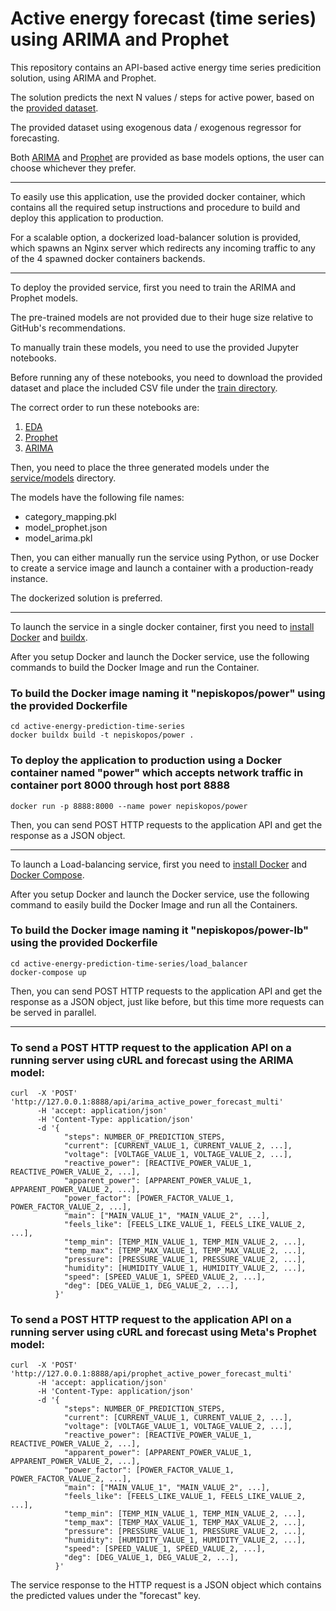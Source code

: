 # Active energy forecast (time series) using ARIMA and Prophet

This repository contains an API-based active energy time series predicition solution, using ARIMA and Prophet.

The solution predicts the next N values / steps for active power, based on the [provided dataset](https://data.mendeley.com/datasets/tvhygj8rgg/).

The provided dataset using exogenous data / exogenous regressor for forecasting.

Both [ARIMA](https://en.wikipedia.org/wiki/Autoregressive_integrated_moving_average) and [Prophet](https://facebook.github.io/prophet/) are provided as base models options, the user can choose whichever they prefer.

---

To easily use this application, use the provided docker container, which contains all the required setup instructions and procedure to build and deploy this application to production.

For a scalable option, a dockerized load-balancer solution is provided, which spawns an Nginx server which redirects any incoming traffic to any of the 4 spawned docker containers backends.

---

To deploy the provided service, first you need to train the ARIMA and Prophet models.

The pre-trained models are not provided due to their huge size relative to GitHub's recommendations.

To manually train these models, you need to use the provided Jupyter notebooks.

Before running any of these notebooks, you need to download the provided dataset and place the included CSV file under the [train directory](train/). 

The correct order to run these notebooks are:
1. [EDA](train/Part_1_EDA.ipynb)
2. [Prophet](train/Part_2_Prophet.ipynb)
3. [ARIMA](train/Part_3_ARIMA.ipynb)

Then, you need to place the three generated models under the [service/models](service/models) directory.

The models have the following file names:
* category_mapping.pkl
* model_prophet.json
* model_arima.pkl

Then, you can either manually run the service using Python, or use Docker to create a service image and launch a container with a production-ready instance.

The dockerized solution is preferred.

---

To launch the service in a single docker container, first you need to [install Docker](https://docs.docker.com/desktop/install/linux/) and [buildx](https://docs.docker.com/reference/cli/docker/buildx/).

After you setup Docker and launch the Docker service, use the following commands to build the Docker Image and run the Container.

### To build the Docker image naming it "nepiskopos/power" using the provided Dockerfile
```console
cd active-energy-prediction-time-series
docker buildx build -t nepiskopos/power .
```

### To deploy the application to production using a Docker container named "power" which accepts network traffic in container port 8000 through host port 8888
```console
docker run -p 8888:8000 --name power nepiskopos/power
```

Then, you can send POST HTTP requests to the application API and get the response as a JSON object.

---

To launch a Load-balancing service, first you need to [install Docker](https://docs.docker.com/desktop/install/linux/) and [Docker Compose](https://docs.docker.com/compose/install/linux/).

After you setup Docker and launch the Docker service, use the following command to easily build the Docker Image and run all the Containers.

### To build the Docker image naming it "nepiskopos/power-lb" using the provided Dockerfile
```console
cd active-energy-prediction-time-series/load_balancer
docker-compose up
```

Then, you can send POST HTTP requests to the application API and get the response as a JSON object, just like before, but this time more requests can be served in parallel.

---

### To send a POST HTTP request to the application API on a running server using cURL and forecast using the ARIMA model:
```console
curl  -X 'POST' 'http://127.0.0.1:8888/api/arima_active_power_forecast_multi'
      -H 'accept: application/json'
      -H 'Content-Type: application/json'
      -d '{
            "steps": NUMBER_OF_PREDICTION_STEPS,
            "current": [CURRENT_VALUE_1, CURRENT_VALUE_2, ...],
            "voltage": [VOLTAGE_VALUE_1, VOLTAGE_VALUE_2, ...],
            "reactive_power": [REACTIVE_POWER_VALUE_1, REACTIVE_POWER_VALUE_2, ...],
            "apparent_power": [APPARENT_POWER_VALUE_1, APPARENT_POWER_VALUE_2, ...],
            "power_factor": [POWER_FACTOR_VALUE_1, POWER_FACTOR_VALUE_2, ...],
            "main": ["MAIN_VALUE_1", "MAIN_VALUE_2", ...],
            "feels_like": [FEELS_LIKE_VALUE_1, FEELS_LIKE_VALUE_2, ...],
            "temp_min": [TEMP_MIN_VALUE_1, TEMP_MIN_VALUE_2, ...],
            "temp_max": [TEMP_MAX_VALUE_1, TEMP_MAX_VALUE_2, ...],
            "pressure": [PRESSURE_VALUE_1, PRESSURE_VALUE_2, ...],
            "humidity": [HUMIDITY_VALUE_1, HUMIDITY_VALUE_2, ...],
            "speed": [SPEED_VALUE_1, SPEED_VALUE_2, ...],
            "deg": [DEG_VALUE_1, DEG_VALUE_2, ...],
          }'
```

### To send a POST HTTP request to the application API on a running server using cURL and forecast using Meta's Prophet model:
```console
curl  -X 'POST' 'http://127.0.0.1:8888/api/prophet_active_power_forecast_multi'
      -H 'accept: application/json'
      -H 'Content-Type: application/json'
      -d '{
            "steps": NUMBER_OF_PREDICTION_STEPS,
            "current": [CURRENT_VALUE_1, CURRENT_VALUE_2, ...],
            "voltage": [VOLTAGE_VALUE_1, VOLTAGE_VALUE_2, ...],
            "reactive_power": [REACTIVE_POWER_VALUE_1, REACTIVE_POWER_VALUE_2, ...],
            "apparent_power": [APPARENT_POWER_VALUE_1, APPARENT_POWER_VALUE_2, ...],
            "power_factor": [POWER_FACTOR_VALUE_1, POWER_FACTOR_VALUE_2, ...],
            "main": ["MAIN_VALUE_1", "MAIN_VALUE_2", ...],
            "feels_like": [FEELS_LIKE_VALUE_1, FEELS_LIKE_VALUE_2, ...],
            "temp_min": [TEMP_MIN_VALUE_1, TEMP_MIN_VALUE_2, ...],
            "temp_max": [TEMP_MAX_VALUE_1, TEMP_MAX_VALUE_2, ...],
            "pressure": [PRESSURE_VALUE_1, PRESSURE_VALUE_2, ...],
            "humidity": [HUMIDITY_VALUE_1, HUMIDITY_VALUE_2, ...],
            "speed": [SPEED_VALUE_1, SPEED_VALUE_2, ...],
            "deg": [DEG_VALUE_1, DEG_VALUE_2, ...],
          }'
```

The service response to the HTTP request is a JSON object which contains the predicted values under the "forecast" key.
